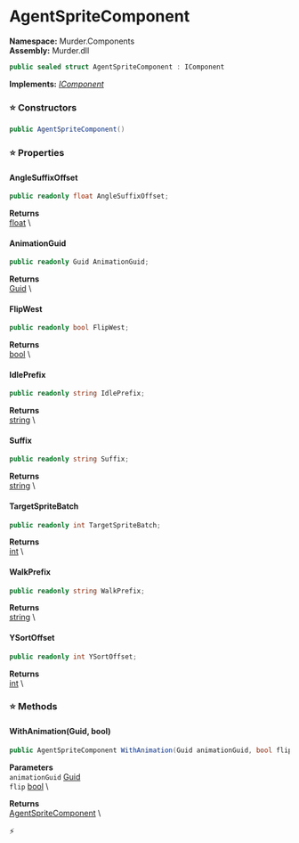 # AgentSpriteComponent

**Namespace:** Murder.Components \
**Assembly:** Murder.dll

```csharp
public sealed struct AgentSpriteComponent : IComponent
```

**Implements:** _[IComponent](../../Bang/Components/IComponent.html)_

### ⭐ Constructors
```csharp
public AgentSpriteComponent()
```

### ⭐ Properties
#### AngleSuffixOffset
```csharp
public readonly float AngleSuffixOffset;
```

**Returns** \
[float](https://learn.microsoft.com/en-us/dotnet/api/System.Single?view=net-7.0) \
#### AnimationGuid
```csharp
public readonly Guid AnimationGuid;
```

**Returns** \
[Guid](https://learn.microsoft.com/en-us/dotnet/api/System.Guid?view=net-7.0) \
#### FlipWest
```csharp
public readonly bool FlipWest;
```

**Returns** \
[bool](https://learn.microsoft.com/en-us/dotnet/api/System.Boolean?view=net-7.0) \
#### IdlePrefix
```csharp
public readonly string IdlePrefix;
```

**Returns** \
[string](https://learn.microsoft.com/en-us/dotnet/api/System.String?view=net-7.0) \
#### Suffix
```csharp
public readonly string Suffix;
```

**Returns** \
[string](https://learn.microsoft.com/en-us/dotnet/api/System.String?view=net-7.0) \
#### TargetSpriteBatch
```csharp
public readonly int TargetSpriteBatch;
```

**Returns** \
[int](https://learn.microsoft.com/en-us/dotnet/api/System.Int32?view=net-7.0) \
#### WalkPrefix
```csharp
public readonly string WalkPrefix;
```

**Returns** \
[string](https://learn.microsoft.com/en-us/dotnet/api/System.String?view=net-7.0) \
#### YSortOffset
```csharp
public readonly int YSortOffset;
```

**Returns** \
[int](https://learn.microsoft.com/en-us/dotnet/api/System.Int32?view=net-7.0) \
### ⭐ Methods
#### WithAnimation(Guid, bool)
```csharp
public AgentSpriteComponent WithAnimation(Guid animationGuid, bool flip)
```

**Parameters** \
`animationGuid` [Guid](https://learn.microsoft.com/en-us/dotnet/api/System.Guid?view=net-7.0) \
`flip` [bool](https://learn.microsoft.com/en-us/dotnet/api/System.Boolean?view=net-7.0) \

**Returns** \
[AgentSpriteComponent](../../Murder/Components/AgentSpriteComponent.html) \



⚡